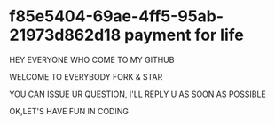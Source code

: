 # f85e5404-69ae-4ff5-95ab-21973d862d18 payment for life
 HEY EVERYONE WHO COME TO MY GITHUB 
 
 WELCOME TO EVERYBODY FORK & STAR
 
 YOU CAN ISSUE UR QUESTION, I'LL REPLY U AS SOON AS POSSIBLE
 
 OK,LET'S HAVE FUN IN CODING
